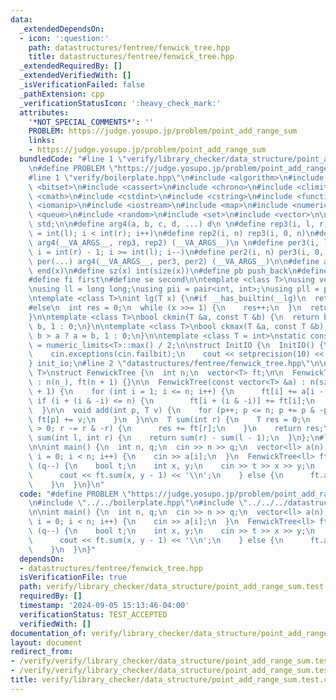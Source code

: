 ```yaml
---
data:
  _extendedDependsOn:
  - icon: ':question:'
    path: datastructures/fentree/fenwick_tree.hpp
    title: datastructures/fentree/fenwick_tree.hpp
  _extendedRequiredBy: []
  _extendedVerifiedWith: []
  _isVerificationFailed: false
  _pathExtension: cpp
  _verificationStatusIcon: ':heavy_check_mark:'
  attributes:
    '*NOT_SPECIAL_COMMENTS*': ''
    PROBLEM: https://judge.yosupo.jp/problem/point_add_range_sum
    links:
    - https://judge.yosupo.jp/problem/point_add_range_sum
  bundledCode: "#line 1 \"verify/library_checker/data_structure/point_add_range_sum.test.cpp\"\
    \n#define PROBLEM \"https://judge.yosupo.jp/problem/point_add_range_sum\"\n\n\
    #line 1 \"verify/boilerplate.hpp\"\n#include <algorithm>\n#include <array>\n#include\
    \ <bitset>\n#include <cassert>\n#include <chrono>\n#include <climits>\n#include\
    \ <cmath>\n#include <cstdint>\n#include <cstring>\n#include <functional>\n#include\
    \ <iomanip>\n#include <iostream>\n#include <map>\n#include <numeric>\n#include\
    \ <queue>\n#include <random>\n#include <set>\n#include <vector>\n\nusing namespace\
    \ std;\n\n#define arg4(a, b, c, d, ...) d\n \n#define rep3(i, l, r) for (int i\
    \ = int(l); i < int(r); i++)\n#define rep2(i, n) rep3(i, 0, n)\n#define rep(...)\
    \ arg4(__VA_ARGS__, rep3, rep2) (__VA_ARGS__)\n \n#define per3(i, l, r) for (int\
    \ i = int(r) - 1; i >= int(l); i--)\n#define per2(i, n) per3(i, 0, n)\n#define\
    \ per(...) arg4(__VA_ARGS__, per3, per2) (__VA_ARGS__)\n\n#define all(x) begin(x),\
    \ end(x)\n#define sz(x) int(size(x))\n#define pb push_back\n#define eb emplace_back\n\
    #define fi first\n#define se second\n\ntemplate <class T>\nusing vec = vector<T>;\n\
    \nusing ll = long long;\nusing pii = pair<int, int>;\nusing pll = pair<ll, ll>;\n\
    \ntemplate <class T>\nint lg(T x) {\n#if __has_builtin(__lg)\n  return __lg(x);\n\
    #else\n  int res = 0;\n  while (x >>= 1) {\n    res++;\n  }\n  return res;\n#endif\n\
    }\n\ntemplate <class T>\nbool ckmin(T &a, const T &b) {\n  return b < a ? a =\
    \ b, 1 : 0;\n}\n\ntemplate <class T>\nbool ckmax(T &a, const T &b) {\n  return\
    \ b > a ? a = b, 1 : 0;\n}\n\ntemplate <class T = int>\nstatic constexpr T inf\
    \ = numeric_limits<T>::max() / 2;\n\nstruct InitIO {\n  InitIO() {\n    cin.tie(0)->sync_with_stdio(0);\n\
    \    cin.exceptions(cin.failbit);\n    cout << setprecision(10) << fixed;\n  }\n\
    } init_io;\n#line 2 \"datastructures/fentree/fenwick_tree.hpp\"\n\ntemplate <class\
    \ T>\nstruct FenwickTree {\n  int n;\n  vector<T> ft;\n\n  FenwickTree(int n_)\
    \ : n(n_), ft(n + 1) {}\n\n  FenwickTree(const vector<T> &a) : n(sz(a)), ft(n\
    \ + 1) {\n    for (int i = 1; i <= n; i++) {\n      ft[i] += a[i - 1];\n     \
    \ if (i + (i & -i) <= n) {\n        ft[i + (i & -i)] += ft[i];\n      }\n    }\n\
    \  }\n\n  void add(int p, T v) {\n    for (p++; p <= n; p += p & -p) {\n     \
    \ ft[p] += v;\n    }\n  }\n\n  T sum(int r) {\n    T res = 0;\n    for (r++; r\
    \ > 0; r -= r & -r) {\n      res += ft[r];\n    }\n    return res;\n  }\n\n  T\
    \ sum(int l, int r) {\n    return sum(r) - sum(l - 1);\n  }\n};\n#line 5 \"verify/library_checker/data_structure/point_add_range_sum.test.cpp\"\
    \n\nint main() {\n  int n, q;\n  cin >> n >> q;\n  vector<ll> a(n);\n  for (int\
    \ i = 0; i < n; i++) {\n    cin >> a[i];\n  }\n  FenwickTree<ll> ft(a);\n  while\
    \ (q--) {\n    bool t;\n    int x, y;\n    cin >> t >> x >> y;\n    if (t) {\n\
    \      cout << ft.sum(x, y - 1) << '\\n';\n    } else {\n      ft.add(x, y);\n\
    \    }\n  }\n}\n"
  code: "#define PROBLEM \"https://judge.yosupo.jp/problem/point_add_range_sum\"\n\
    \n#include \"../../boilerplate.hpp\"\n#include \"../../../datastructures/fentree/fenwick_tree.hpp\"\
    \n\nint main() {\n  int n, q;\n  cin >> n >> q;\n  vector<ll> a(n);\n  for (int\
    \ i = 0; i < n; i++) {\n    cin >> a[i];\n  }\n  FenwickTree<ll> ft(a);\n  while\
    \ (q--) {\n    bool t;\n    int x, y;\n    cin >> t >> x >> y;\n    if (t) {\n\
    \      cout << ft.sum(x, y - 1) << '\\n';\n    } else {\n      ft.add(x, y);\n\
    \    }\n  }\n}"
  dependsOn:
  - datastructures/fentree/fenwick_tree.hpp
  isVerificationFile: true
  path: verify/library_checker/data_structure/point_add_range_sum.test.cpp
  requiredBy: []
  timestamp: '2024-09-05 15:13:46-04:00'
  verificationStatus: TEST_ACCEPTED
  verifiedWith: []
documentation_of: verify/library_checker/data_structure/point_add_range_sum.test.cpp
layout: document
redirect_from:
- /verify/verify/library_checker/data_structure/point_add_range_sum.test.cpp
- /verify/verify/library_checker/data_structure/point_add_range_sum.test.cpp.html
title: verify/library_checker/data_structure/point_add_range_sum.test.cpp
---
```

